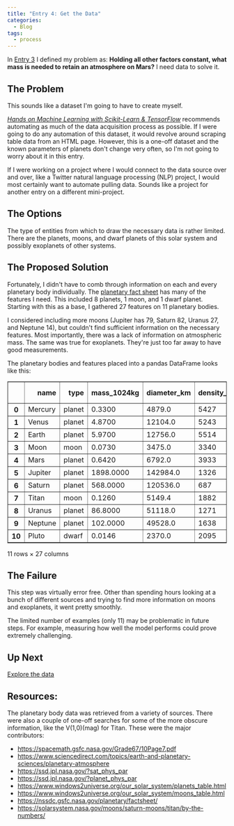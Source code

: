 ```yaml
---
title: "Entry 4: Get the Data"
categories:
  - Blog
tags:
  - process
---
```


In [Entry 3](https://julielinx.github.io/blog/03_frame_prob/) I defined my problem as: **Holding all other factors constant, what mass is needed to retain an atmosphere on Mars?** I need data to solve it.

## The Problem

This sounds like a dataset I'm going to have to create myself.

*[Hands on Machine Learning with Scikit-Learn & TensorFlow](https://www.amazon.com/Hands-Machine-Learning-Scikit-Learn-TensorFlow/dp/1491962291)* recommends automating as much of the data acquisition process as possible. If I were going to do any automation of this dataset, it would revolve around scraping table data from an HTML page. However, this is a one-off dataset and the known parameters of planets don't change very often, so I'm not going to worry about it in this entry. 

If I were working on a project where I would connect to the data source over and over, like a Twitter natural language processing (NLP) project, I would most certainly want to automate pulling data. Sounds like a project for another entry on a different mini-project.

## The Options

The type of entities from which to draw the necessary data is rather limited. There are the planets, moons, and dwarf planets of this solar system and possibly exoplanets of other systems.

## The Proposed Solution

Fortunately, I didn't have to comb through information on each and every planetary body individually. The [planetary fact sheet](https://nssdc.gsfc.nasa.gov/planetary/factsheet/) has many of the features I need. This included 8 planets, 1 moon, and 1 dwarf planet. Starting with this as a base, I gathered 27 features on 11 planetary bodies.

I considered including more moons (Jupiter has 79, Saturn 82, Uranus 27, and Neptune 14), but couldn't find sufficient information on the necessary features. Most importantly, there was a lack of information on atmospheric mass.
The same was true for exoplanets. They're just too far away to have good measurements.


The planetary bodies and features placed into a pandas DataFrame looks like this:

<div>
<style scoped>
    .dataframe tbody tr th:only-of-type {
        vertical-align: middle;
    }

    .dataframe tbody tr th {
        vertical-align: top;
    }

    .dataframe thead th {
        text-align: right;
    }
</style>
<table border="1" class="dataframe">
  <thead>
    <tr style="text-align: right;">
      <th></th>
      <th>name</th>
      <th>type</th>
      <th>mass_1024kg</th>
      <th>diameter_km</th>
      <th>density_kg_m3</th>
      <th>gravity_m_s2</th>
      <th>escape_vel_km_s</th>
      <th>rotation_period_hr</th>
      <th>day_len_hr</th>
      <th>distance_from_sun_106_km</th>
      <th>...</th>
      <th>mean_temp_c</th>
      <th>surface_pressure_bars</th>
      <th>nbr_moons</th>
      <th>rings</th>
      <th>magnetic_field</th>
      <th>equatorial_radius_km</th>
      <th>mean_radius_km</th>
      <th>V(1,0) (mag)</th>
      <th>geometric_albedo</th>
      <th>atmospheric_mass_kg</th>
    </tr>
  </thead>
  <tbody>
    <tr>
      <th>0</th>
      <td>Mercury</td>
      <td>planet</td>
      <td>0.3300</td>
      <td>4879.0</td>
      <td>5427</td>
      <td>3.7</td>
      <td>4.3</td>
      <td>1407.6</td>
      <td>4222.6</td>
      <td>57.9</td>
      <td>...</td>
      <td>167</td>
      <td>1.000000e-14</td>
      <td>0</td>
      <td>No</td>
      <td>Yes</td>
      <td>2440.5300</td>
      <td>2439.4000</td>
      <td>-0.60</td>
      <td>0.106</td>
      <td>1.000000e+03</td>
    </tr>
    <tr>
      <th>1</th>
      <td>Venus</td>
      <td>planet</td>
      <td>4.8700</td>
      <td>12104.0</td>
      <td>5243</td>
      <td>8.9</td>
      <td>10.4</td>
      <td>-5832.5</td>
      <td>2802.0</td>
      <td>108.2</td>
      <td>...</td>
      <td>464</td>
      <td>9.200000e+01</td>
      <td>0</td>
      <td>No</td>
      <td>No</td>
      <td>6051.8000</td>
      <td>6051.8000</td>
      <td>-4.47</td>
      <td>0.650</td>
      <td>4.800000e+20</td>
    </tr>
    <tr>
      <th>2</th>
      <td>Earth</td>
      <td>planet</td>
      <td>5.9700</td>
      <td>12756.0</td>
      <td>5514</td>
      <td>9.8</td>
      <td>11.2</td>
      <td>23.9</td>
      <td>24.0</td>
      <td>149.6</td>
      <td>...</td>
      <td>15</td>
      <td>1.014000e+00</td>
      <td>1</td>
      <td>No</td>
      <td>Yes</td>
      <td>6378.1366</td>
      <td>6371.0084</td>
      <td>-3.86</td>
      <td>0.367</td>
      <td>1.400000e+21</td>
    </tr>
    <tr>
      <th>3</th>
      <td>Moon</td>
      <td>moon</td>
      <td>0.0730</td>
      <td>3475.0</td>
      <td>3340</td>
      <td>1.6</td>
      <td>2.4</td>
      <td>655.7</td>
      <td>708.7</td>
      <td>149.6</td>
      <td>...</td>
      <td>-20</td>
      <td>3.000000e-15</td>
      <td>0</td>
      <td>No</td>
      <td>No</td>
      <td>1737.5000</td>
      <td>1737.4000</td>
      <td>-0.08</td>
      <td>0.120</td>
      <td>1.000000e+05</td>
    </tr>
    <tr>
      <th>4</th>
      <td>Mars</td>
      <td>planet</td>
      <td>0.6420</td>
      <td>6792.0</td>
      <td>3933</td>
      <td>3.7</td>
      <td>5.0</td>
      <td>24.6</td>
      <td>24.7</td>
      <td>227.9</td>
      <td>...</td>
      <td>-65</td>
      <td>1.000000e-02</td>
      <td>2</td>
      <td>No</td>
      <td>No</td>
      <td>3396.1900</td>
      <td>3389.5000</td>
      <td>-1.52</td>
      <td>0.150</td>
      <td>2.500000e+16</td>
    </tr>
    <tr>
      <th>5</th>
      <td>Jupiter</td>
      <td>planet</td>
      <td>1898.0000</td>
      <td>142984.0</td>
      <td>1326</td>
      <td>23.1</td>
      <td>59.5</td>
      <td>9.9</td>
      <td>9.9</td>
      <td>778.6</td>
      <td>...</td>
      <td>-110</td>
      <td>2.000000e+00</td>
      <td>79</td>
      <td>Yes</td>
      <td>Yes</td>
      <td>71492.0000</td>
      <td>69911.0000</td>
      <td>-9.40</td>
      <td>0.520</td>
      <td>1.900000e+27</td>
    </tr>
    <tr>
      <th>6</th>
      <td>Saturn</td>
      <td>planet</td>
      <td>568.0000</td>
      <td>120536.0</td>
      <td>687</td>
      <td>9.0</td>
      <td>35.5</td>
      <td>10.7</td>
      <td>10.7</td>
      <td>1433.5</td>
      <td>...</td>
      <td>-140</td>
      <td>1.000000e+03</td>
      <td>82</td>
      <td>Yes</td>
      <td>Yes</td>
      <td>60268.0000</td>
      <td>58232.0000</td>
      <td>-8.88</td>
      <td>0.470</td>
      <td>5.400000e+26</td>
    </tr>
    <tr>
      <th>7</th>
      <td>Titan</td>
      <td>moon</td>
      <td>0.1260</td>
      <td>5149.4</td>
      <td>1882</td>
      <td>1.4</td>
      <td>2.6</td>
      <td>382.0</td>
      <td>382.0</td>
      <td>1433.5</td>
      <td>...</td>
      <td>-179</td>
      <td>1.600000e+00</td>
      <td>0</td>
      <td>No</td>
      <td>No</td>
      <td>2574.7000</td>
      <td>2574.7000</td>
      <td>-8.10</td>
      <td>0.210</td>
      <td>9.100000e+18</td>
    </tr>
    <tr>
      <th>8</th>
      <td>Uranus</td>
      <td>planet</td>
      <td>86.8000</td>
      <td>51118.0</td>
      <td>1271</td>
      <td>8.7</td>
      <td>21.3</td>
      <td>-17.2</td>
      <td>17.2</td>
      <td>2872.5</td>
      <td>...</td>
      <td>-195</td>
      <td>1.000000e+03</td>
      <td>27</td>
      <td>Yes</td>
      <td>Yes</td>
      <td>25559.0000</td>
      <td>25362.0000</td>
      <td>-7.19</td>
      <td>0.510</td>
      <td>8.600000e+25</td>
    </tr>
    <tr>
      <th>9</th>
      <td>Neptune</td>
      <td>planet</td>
      <td>102.0000</td>
      <td>49528.0</td>
      <td>1638</td>
      <td>11.0</td>
      <td>23.5</td>
      <td>16.1</td>
      <td>16.1</td>
      <td>4495.1</td>
      <td>...</td>
      <td>-200</td>
      <td>1.000000e+03</td>
      <td>14</td>
      <td>Yes</td>
      <td>Yes</td>
      <td>24764.0000</td>
      <td>24622.0000</td>
      <td>-6.87</td>
      <td>0.410</td>
      <td>1.000000e+26</td>
    </tr>
    <tr>
      <th>10</th>
      <td>Pluto</td>
      <td>dwarf</td>
      <td>0.0146</td>
      <td>2370.0</td>
      <td>2095</td>
      <td>0.7</td>
      <td>1.3</td>
      <td>-153.3</td>
      <td>153.3</td>
      <td>5906.4</td>
      <td>...</td>
      <td>-225</td>
      <td>1.000000e-05</td>
      <td>5</td>
      <td>No</td>
      <td>No</td>
      <td>1188.3000</td>
      <td>1188.3000</td>
      <td>-1.00</td>
      <td>0.300</td>
      <td>1.300000e+14</td>
    </tr>
  </tbody>
</table>
<p>11 rows × 27 columns</p>
</div>


## The Failure

This step was virtually error free. Other than spending hours looking at a bunch of different sources and trying to find more information on moons and exoplanets, it went pretty smoothly.

The limited number of examples (only 11) may be problematic in future steps. For example, measuring how well the model performs could prove extremely challenging.

## Up Next

[Explore the data](https://julielinx.github.io/blog/05_EDA/)

## Resources:

The planetary body data was retrieved from a variety of sources. There were also a couple of one-off searches for some of the more obscure information, like the V(1,0)(mag) for Titan. These were the major contributors:

- https://spacemath.gsfc.nasa.gov/Grade67/10Page7.pdf
- https://www.sciencedirect.com/topics/earth-and-planetary-sciences/planetary-atmosphere
- https://ssd.jpl.nasa.gov/?sat_phys_par
- https://ssd.jpl.nasa.gov/?planet_phys_par
- https://www.windows2universe.org/our_solar_system/planets_table.html
- https://www.windows2universe.org/our_solar_system/moons_table.html
- https://nssdc.gsfc.nasa.gov/planetary/factsheet/
- https://solarsystem.nasa.gov/moons/saturn-moons/titan/by-the-numbers/
